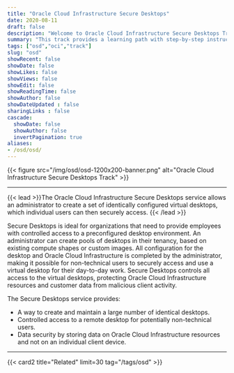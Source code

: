 ```yaml
---
title: "Oracle Cloud Infrastructure Secure Desktops"
date: 2020-08-11
draft: false
description: "Welcome to Oracle Cloud Infrastructure Secure Desktops Track."
summary: "This track provides a learning path with step-by-step instructions and guidance for using Oracle Secure Desktops."
tags: ["osd","oci","track"]
slug: "osd"
showRecent: false
showDate: false
showLikes: false
showViews: false
showEdit: false
showReadingTime: false
showAuthor: false
showDateUpdated : false
sharingLinks : false
cascade:
  showDate: false
  showAuthor: false
  invertPagination: true
aliases:
- /osd/osd/
---
```


{{< figure src="/img/osd/osd-1200x200-banner.png" alt="Oracle Cloud Infrastructure Secure Desktops Track" >}}

---

{{< lead >}}The Oracle Cloud Infrastructure Secure Desktops service allows an administrator to create a set of identically configured virtual desktops, which individual users can then securely access.
{{< /lead >}}

Secure Desktops is ideal for organizations that need to provide employees with controlled access to a preconfigured desktop environment. An administrator can create pools of desktops in their tenancy, based on existing compute shapes or custom images. All configuration for the desktop and Oracle Cloud Infrastructure is completed by the administrator, making it possible for non-technical users to securely access and use a virtual desktop for their day-to-day work. Secure Desktops controls all access to the virtual desktops, protecting Oracle Cloud Infrastructure resources and customer data from malicious client activity.

The Secure Desktops service provides:

- A way to create and maintain a large number of identical desktops.
- Controlled access to a remote desktop for potentially non-technical users.
- Data security by storing data on Oracle Cloud Infrastructure resources and not on an individual client device.

---

{{< card2 title="Related" limit=30 tag="/tags/osd" >}}
